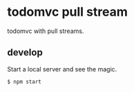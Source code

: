 # todomvc pull stream
todomvc with pull streams.

## develop
Start a local server and see the magic.

    $ npm start
